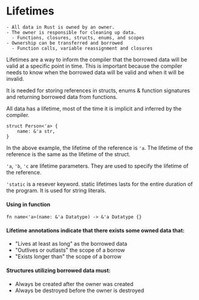 # Lifetimes

```admonish summary title = "Ownership Review"
- All data in Rust is owned by an owner. 
- The owner is responsible for cleaning up data.
  - Functions, closures, structs, enums, and scopes
- Ownership can be transferred and borrowed
  - Function calls, variable reassignment and closures
```

Lifetimes are a way to inform the compiler that the borrowed data will be valid at a specific point in time. This is important because the compiler needs to know when the borrowed data will be valid and when it will be invalid.

It is needed for storing references in structs, enums & function signatures and returning borrowed data from functions.

All data has a lifetime, most of the time it is implicit and inferred by the compiler.
 
```rust, ignore
struct Person<'a> {
    name: &'a str,
}
```

In the above example, the lifetime of the reference is `'a`. The lifetime of the reference is the same as the lifetime of the struct.

`'a`, `'b`, `'c` are lifetime parameters. They are used to specify the lifetime of the reference.

`'static` is a resever keyword. static lifetimes lasts for the entire duration of the program. It is used for string literals.


#### Using in function

```rust, ignore
fn name<'a>(name: &'a Datatype) -> &'a Datatype {}
```

#### Lifetime annotations indicate that there exists some owned data that:
  - "Lives at least as long" as the borrowed data
  - "Outlives or outlasts" the scope of a borrow
  - "Exists longer than" the scope of a borrow

#### Structures utilizing borrowed data must:
  - Always be created after the owner was created
  - Always be destroyed before the owner is destroyed

